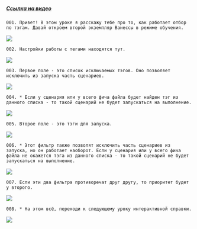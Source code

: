 ﻿##### [Ссылка на видео](https://youtu.be/hhZpH7zsYp4)

	001. Привет! В этом уроке я расскажу тебе про то, как работает отбор по тэгам. Давай откроем второй экземпляр Ванессы в режиме обучения.

![](https://vanessa-files.do.bit-erp.ru/Doc/1.2.040.1/MD/Глава02/images/000_ЗакладкаСервисОсновныеТеги.png)

	002. Настройки работы с тегами находятся тут.

![](https://vanessa-files.do.bit-erp.ru/Doc/1.2.040.1/MD/Глава02/images/007_ЗакладкаСервисОсновныеТеги.png)

	003. Первое поле - это список исключаемых тэгов. Оно позволяет исключить из запуска часть сценариев.

![](https://vanessa-files.do.bit-erp.ru/Doc/1.2.040.1/MD/Глава02/images/013_ЗакладкаСервисОсновныеТеги.png)

	004. * Если у сценария или у всего фича файла будет найден тэг из данного списка - то такой сценарий не будет запускаться на выполнение.

![](https://vanessa-files.do.bit-erp.ru/Doc/1.2.040.1/MD/Глава02/images/016_ЗакладкаСервисОсновныеТеги.png)

	005. Второе поле - это тэги для запуска.

![](https://vanessa-files.do.bit-erp.ru/Doc/1.2.040.1/MD/Глава02/images/020_ЗакладкаСервисОсновныеТеги.png)

	006. * Этот фильтр также позволят исключить часть сценариев из запуска, но он работает наоборот. Если у сценария или у всего фича файла не окажется тэга из данного списка - то такой сценарий не будет запускаться на выполнение.

![](https://vanessa-files.do.bit-erp.ru/Doc/1.2.040.1/MD/Глава02/images/023_ЗакладкаСервисОсновныеТеги.png)

	007. Если эти два фильтра противоречат друг другу, то приоритет будет у второго.

![](https://vanessa-files.do.bit-erp.ru/Doc/1.2.040.1/MD/Глава02/images/028_ЗакладкаСервисОсновныеТеги.png)

	008. * На этом всё, переходи к следующему уроку интерактивной справки.

![](https://vanessa-files.do.bit-erp.ru/Doc/1.2.040.1/MD/Глава02/images/031_ЗакладкаСервисОсновныеТеги.png)
